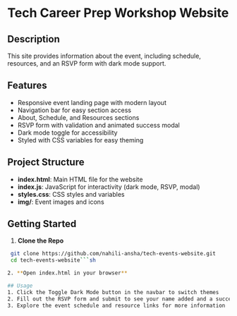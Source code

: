 # Tech Career Prep Workshop Website
## Description
This site provides information about the event, including schedule, resources, and an RSVP form with dark mode support.

## Features
- Responsive event landing page with modern layout
- Navigation bar for easy section access
- About, Schedule, and Resources sections
- RSVP form with validation and animated success modal
- Dark mode toggle for accessibility
- Styled with CSS variables for easy theming

## Project Structure
- **index.html**: Main HTML file for the website
- **index.js**: JavaScript for interactivity (dark mode, RSVP, modal)
- **styles.css**: CSS styles and variables
- **img/**: Event images and icons

 ## Getting Started
 1. **Clone the Repo**
  ```sh
   git clone https://github.com/nahili-ansha/tech-events-website.git
   cd tech-events-website```sh

 2. **Open index.html in your browser**

## Usage
1. Click the Toggle Dark Mode button in the navbar to switch themes
2. Fill out the RSVP form and submit to see your name added and a success modal
3. Explore the event schedule and resource links for more information
  
